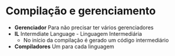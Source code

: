 #  Compilação e gerenciamento

- **Gerenciador** Para não precisar ter vários gerenciadores
- **IL** Intermdiate Language - Linguagem Intermediária
    - No início da compilação é gerado um código intermediário
- **Compiladores** Um para cada linguagem
